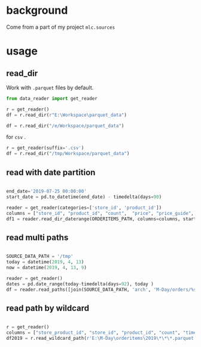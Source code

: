 # background

Come from a part of my project `mlc.sources`

# usage

## read_dir

Work with `.parquet` files by default.

```python
from data_reader import get_reader

r = get_reader()
df = r.read_dir(r"E:\Workspace\parquet_data")

df = r.read_dir("/e/Workspace/parquet_data")

```

for `csv` .

```python
r = get_reader(suffix='.csv')
df = r.read_dir("/tmp/Workspace/parquet_data")

```

## read with date partition


```python

end_date='2019-07-25 00:00:00'
start_date = pd.to_datetime(end_date) - timedelta(days=90)

reader = get_reader(categories=['store_id', 'product_id'])
columns = ["store_id", "product_id", "count",  "price", "price_guide", "price_change_category", "time_create"]
df1 = reader.read_dir_daterange(ORDERITEMS_PATH, columns=columns, start_date=start_date, end_date=end_date)

```

## read multi paths

```python

SOURCE_DATA_PATH = '/tmp'
today = datetime(2019, 4, 13)
now = datetime(2019, 4, 13, 9)

reader = get_reader()
dates = pd.date_range(today-timedelta(days=92), today )
df = reader.read_paths([join(SOURCE_DATA_PATH, 'arch', 'M-Day/orders/%s/*.parquet' % i.strftime('%Y/%m/%d') ) for i in dates], columns=['store_id', 'time_create', 'total_price'])

```

## read path by wildcard

```python

r = get_reader()
columns = ["store_product_id", "store_id", "product_id", "count", "time_create"]
df2019 = r.read_wildcard_path(r'E:\M-Day\orderitems\2019\*\*\*.parquet', columns=columns)

```